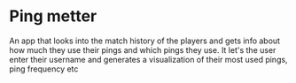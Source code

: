 # Ping metter

An app that looks into the match history of the players and gets info about how much they use their pings and which pings they use. It let's the user enter their username and generates a visualization of their most used pings, ping frequency etc
